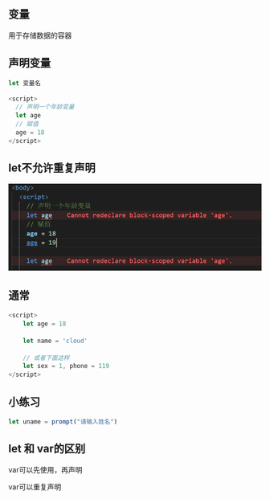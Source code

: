## 变量

用于存储数据的容器



## 声明变量

```javascript
let 变量名
```

```javascript
<script>
  // 声明一个年龄变量
  let age
  // 赋值
  age = 18
</script>
```



## let不允许重复声明

 ![image-20230503231418362](image/3.%E5%8F%98%E9%87%8F/image-20230503231418362.png)



## 通常

```javascript
<script>
    let age = 18

	let name = 'cloud'

	// 或者下面这样
	let sex = 1, phone = 119
</script>
```



## 小练习

```javascript
let uname = prompt("请输入姓名")
```



## let 和 var的区别

var可以先使用，再声明

var可以重复声明

<script>
    var num
    console.log(num)
    num = 10
    var num = 20
    console.log(num);
</script>



